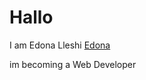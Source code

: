 # Hallo
I am Edona Lleshi [Edona](https://www.instagram.com/edonadestani/)


im becoming a Web Developer
